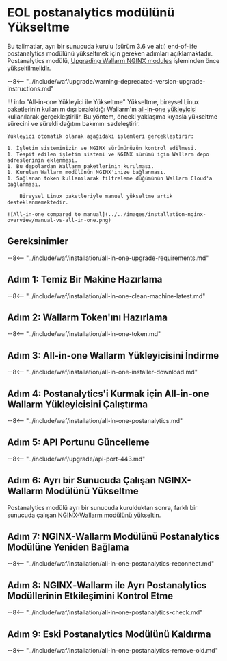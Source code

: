 [docs-module-update]:   nginx-modules.md
[img-wl-console-users]:             ../../images/check-users.png 
[img-create-wallarm-node]:      ../../images/user-guides/nodes/create-cloud-node.png
[img-attacks-in-interface]:     ../../images/admin-guides/test-attacks-quickstart.png
[nginx-custom]:                 ../../custom/custom-nginx-version.md
[wallarm-token-types]:          ../../user-guides/nodes/nodes.md#api-and-node-tokens-for-node-creation
[tarantool-status]:             ../../images/tarantool-status.png
[statistics-service-all-parameters]: ../../admin-en/configure-statistics-service.md
[configure-proxy-balancer-instr]:    ../../admin-en/configuration-guides/access-to-wallarm-api-via-proxy.md
[ip-lists-docs]:                     ../../user-guides/ip-lists/overview.md

# EOL postanalytics modülünü Yükseltme

Bu talimatlar, ayrı bir sunucuda kurulu (sürüm 3.6 ve altı) end‑of‑life postanalytics modülünü yükseltmek için gereken adımları açıklamaktadır. Postanalytics modülü, [Upgrading Wallarm NGINX modules][docs-module-update] işleminden önce yükseltilmelidir.

--8<-- "../include/waf/upgrade/warning-deprecated-version-upgrade-instructions.md"

!!! info "All-in-one Yükleyici ile Yükseltme"
    Yükseltme, bireysel Linux paketlerinin kullanım dışı bırakıldığı Wallarm'ın [all-in-one yükleyicisi](../../installation/nginx/all-in-one.md) kullanılarak gerçekleştirilir. Bu yöntem, önceki yaklaşıma kıyasla yükseltme sürecini ve sürekli dağıtım bakımını sadeleştirir.
    
    Yükleyici otomatik olarak aşağıdaki işlemleri gerçekleştirir:

    1. İşletim sisteminizin ve NGINX sürümünüzün kontrol edilmesi.
    1. Tespit edilen işletim sistemi ve NGINX sürümü için Wallarm depo adreslerinin eklenmesi.
    1. Bu depolardan Wallarm paketlerinin kurulması.
    1. Kurulan Wallarm modülünün NGINX'inize bağlanması.
    1. Sağlanan token kullanılarak filtreleme düğümünün Wallarm Cloud'a bağlanması.
    
        Bireysel Linux paketleriyle manuel yükseltme artık desteklenmemektedir.

    ![All-in-one compared to manual](../../images/installation-nginx-overview/manual-vs-all-in-one.png)

## Gereksinimler

--8<-- "../include/waf/installation/all-in-one-upgrade-requirements.md"

## Adım 1: Temiz Bir Makine Hazırlama

--8<-- "../include/waf/installation/all-in-one-clean-machine-latest.md"

## Adım 2: Wallarm Token'ını Hazırlama

--8<-- "../include/waf/installation/all-in-one-token.md"

## Adım 3: All-in-one Wallarm Yükleyicisini İndirme

--8<-- "../include/waf/installation/all-in-one-installer-download.md"

## Adım 4: Postanalytics'i Kurmak için All-in-one Wallarm Yükleyicisini Çalıştırma

--8<-- "../include/waf/installation/all-in-one-postanalytics.md"

## Adım 5: API Portunu Güncelleme

--8<-- "../include/waf/upgrade/api-port-443.md"

## Adım 6: Ayrı bir Sunucuda Çalışan NGINX-Wallarm Modülünü Yükseltme

Postanalytics modülü ayrı bir sunucuda kurulduktan sonra, farklı bir sunucuda çalışan [NGINX-Wallarm modülünü yükseltin](nginx-modules.md).

## Adım 7: NGINX-Wallarm Modülünü Postanalytics Modülüne Yeniden Bağlama

--8<-- "../include/waf/installation/all-in-one-postanalytics-reconnect.md"

## Adım 8: NGINX‑Wallarm ile Ayrı Postanalytics Modüllerinin Etkileşimini Kontrol Etme

--8<-- "../include/waf/installation/all-in-one-postanalytics-check.md"

## Adım 9: Eski Postanalytics Modülünü Kaldırma

--8<-- "../include/waf/installation/all-in-one-postanalytics-remove-old.md"